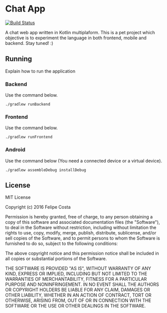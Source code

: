 # Chat App

[![Build Status](https://travis-ci.org/felipehjcosta/chat-app.svg?branch=master)](https://travis-ci.org/felipehjcosta/chat-app)

A chat web app written in Kotlin multiplaform. This is a pet project which objective is to experiment the language in both frontend, mobile and backend. Stay tuned! :)

## Running

Explain how to run the application

### Backend
Use the command below.
```
./gradlew runBackend
```

### Frontend
Use the command below.
```
./gradlew runFrontend
```

### Android
Use the command below (You need a connected device or a virtual device).
```
./gradlew assembleDebug installDebug
```

License
-------

  MIT License
  
  Copyright (c) 2016 Felipe Costa
  
  Permission is hereby granted, free of charge, to any person obtaining a copy
  of this software and associated documentation files (the "Software"), to deal
  in the Software without restriction, including without limitation the rights
  to use, copy, modify, merge, publish, distribute, sublicense, and/or sell
  copies of the Software, and to permit persons to whom the Software is
  furnished to do so, subject to the following conditions:
  
  The above copyright notice and this permission notice shall be included in all
  copies or substantial portions of the Software.
  
  THE SOFTWARE IS PROVIDED "AS IS", WITHOUT WARRANTY OF ANY KIND, EXPRESS OR
  IMPLIED, INCLUDING BUT NOT LIMITED TO THE WARRANTIES OF MERCHANTABILITY,
  FITNESS FOR A PARTICULAR PURPOSE AND NONINFRINGEMENT. IN NO EVENT SHALL THE
  AUTHORS OR COPYRIGHT HOLDERS BE LIABLE FOR ANY CLAIM, DAMAGES OR OTHER
  LIABILITY, WHETHER IN AN ACTION OF CONTRACT, TORT OR OTHERWISE, ARISING FROM,
  OUT OF OR IN CONNECTION WITH THE SOFTWARE OR THE USE OR OTHER DEALINGS IN THE
  SOFTWARE.
